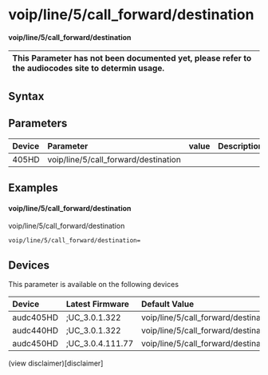 ﻿---
description: voip/line/5/call_forward/destination
search: false
---

# voip/line/5/call_forward/destination

#### voip/line/5/call_forward/destination


| This Parameter has not been documented yet, please refer to the audiocodes site to determin usage.  | 
| :--- |

## Syntax

## Parameters
|Device|Parameter|value|Description|
|:---|:---|:---|:---|
| 405HD | voip/line/5/call_forward/destination |  |  |

## Examples
#### voip/line/5/call_forward/destination

voip/line/5/call_forward/destination

```
voip/line/5/call_forward/destination=
```

## Devices
This parameter is available on the following devices

| Device | Latest Firmware | Default Value |
|:---|:---|:---|
| audc405HD | ;UC_3.0.1.322 | voip/line/5/call_forward/destination= 
| audc440HD | ;UC_3.0.1.322 | voip/line/5/call_forward/destination= 
| audc450HD | ;UC_3.0.4.111.77 | voip/line/5/call_forward/destination= 

(view disclaimer)[disclaimer]
